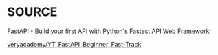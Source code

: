 
# SOURCE

[FastAPI - Build your first API with Python's Fastest API Web Framework!](https://www.youtube.com/watch?v=NH4VZaP3_9s)

[veryacademy/YT_FastAPI_Beginner_Fast-Track](https://github.com/veryacademy/YT_FastAPI_Beginner_Fast-Track)




